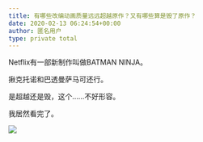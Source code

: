 ```yaml
---
title: 有哪些改编动画质量远远超越原作？又有哪些算是毁了原作？
date: 2020-02-13 06:24:54+00:00
author: 匿名用户
type: private total
---
```

Netflix有一部新制作叫做BATMAN NINJA。

揪克托诺和巴透曼萨马可还行。

是超越还是毁，这个……不好形容。

我居然看完了。

![](https://pic1.zhimg.com/50/v2-40be80310689beacaddded633eac1dff_hd.jpg?source=1940ef5c)
